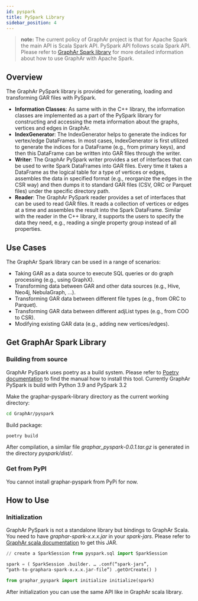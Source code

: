 ```yaml
---
id: pyspark
title: PySpark Library
sidebar_position: 4
---
```



> **note:** The current policy of GraphAr project is that for Apache Spark
> the main API is Scala Spark API. PySpark API follows scala Spark API.
> Please refer to [GraphAr Spark library](../spark/spark.md)
> for more detailed information about how to use GraphAr with Apache
> Spark.

## Overview

The GraphAr PySpark library is provided for generating, loading and
transforming GAR files with PySpark.

- **Information Classes**: As same with in the C++ library, the
  information classes are implemented as a part of the PySpark library
  for constructing and accessing the meta information about the graphs,
  vertices and edges in GraphAr.
- **IndexGenerator**: The IndexGenerator helps to generate the indices
  for vertex/edge DataFrames. In most cases, IndexGenerator is first
  utilized to generate the indices for a DataFrame (e.g., from primary
  keys), and then this DataFrame can be written into GAR files through
  the writer.
- **Writer**: The GraphAr PySpark writer provides a set of interfaces
  that can be used to write Spark DataFrames into GAR files. Every time
  it takes a DataFrame as the logical table for a type of vertices or
  edges, assembles the data in specified format (e.g., reorganize the
  edges in the CSR way) and then dumps it to standard GAR files (CSV,
  ORC or Parquet files) under the specific directory path.
- **Reader**: The GraphAr PySpark reader provides a set of interfaces
  that can be used to read GAR files. It reads a collection of vertices
  or edges at a time and assembles the result into the Spark DataFrame.
  Similar with the reader in the C++ library, it supports the users to
  specify the data they need, e.g., reading a single property group
  instead of all properties.

## Use Cases

The GraphAr Spark library can be used in a range of scenarios:

- Taking GAR as a data source to execute SQL queries or do graph
  processing (e.g., using GraphX).
- Transforming data between GAR and other data sources (e.g., Hive,
  Neo4j, NebulaGraph, …).
- Transforming GAR data between different file types (e.g., from ORC to
  Parquet).
- Transforming GAR data between different adjList types (e.g., from COO
  to CSR).
- Modifying existing GAR data (e.g., adding new vertices/edges).

## Get GraphAr Spark Library

### Building from source

GraphAr PySpark uses poetry as a build system. Please refer to
[Poetry documentation](https://python-poetry.org/docs/#installation)
to find the manual how to install this tool. Currently GraphAr PySpark
is build with Python 3.9 and PySpark 3.2


Make the graphar-pyspark-library directory as the current working
directory:

```bash
cd GraphAr/pyspark
```

Build package:


```bash
poetry build
```

After compilation, a similar file *graphar_pyspark-0.0.1.tar.gz* is
generated in the directory *pyspark/dist/*.

### Get from PyPI

You cannot install graphar-pyspark from PyPi for now.


## How to Use

### Initialization

GraphAr PySpark is not a standalone library but bindings to GraphAr
Scala. You need to have *graphar-spark-x.x.x.jar* in your *spark-jars*.
Please refer to [GraphAr scala documentation](../spark/spark.md) to get
this JAR.


```python
// create a SparkSession from pyspark.sql import SparkSession

spark = ( SparkSession .builder. … .conf(“spark-jars”,
“path-to-graphara-spark-x.x.x.jar-file”) .getOrCreate() )

from graphar_pyspark import initialize initialize(spark)
```

After initialization you can use the same API like in GraphAr scala
library.
